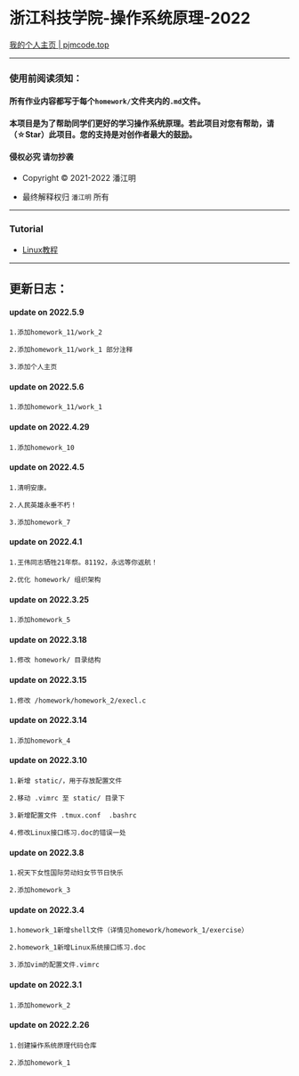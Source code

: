 # 浙江科技学院-操作系统原理-2022

[我的个人主页 | pjmcode.top](https://pjmcode.top)

***

### 使用前阅读须知：

#### 所有作业内容都写于每个`homework/`文件夹内的`.md`文件。

#### 本项目是为了帮助同学们更好的学习操作系统原理。若此项目对您有帮助，请（☆Star）此项目。您的支持是对创作者最大的鼓励。

#### 侵权必究 请勿抄袭

- Copyright © 2021-2022 潘江明

- 最终解释权归 `潘江明` 所有

***

### Tutorial

- [Linux教程](https://wiki.pjmcode.top/linux/first_work/)

---

## 更新日志：

#### update on 2022.5.9
```
1.添加homework_11/work_2

2.添加homework_11/work_1 部分注释

3.添加个人主页
```

#### update on 2022.5.6
```
1.添加homework_11/work_1
```

#### update on 2022.4.29
```
1.添加homework_10
```

#### update on 2022.4.5
```
1.清明安康。

2.人民英雄永垂不朽！

3.添加homework_7
```

#### update on 2022.4.1
```
1.王伟同志牺牲21年祭。81192，永远等你返航！

2.优化 homework/ 组织架构
```

#### update on 2022.3.25
```
1.添加homework_5
```

#### update on 2022.3.18
```
1.修改 homework/ 目录结构
```

#### update on 2022.3.15
```
1.修改 /homework/homework_2/execl.c
```

#### update on 2022.3.14
```
1.添加homework_4
```

#### update on 2022.3.10
```
1.新增 static/，用于存放配置文件

2.移动 .vimrc 至 static/ 目录下

3.新增配置文件 .tmux.conf  .bashrc

4.修改Linux接口练习.doc的错误一处
```


#### update on 2022.3.8
```
1.祝天下女性国际劳动妇女节节日快乐

2.添加homework_3
```

#### update on 2022.3.4
```
1.homework_1新增shell文件（详情见homework/homework_1/exercise）

2.homework_1新增Linux系统接口练习.doc

3.添加vim的配置文件.vimrc
```

#### update on 2022.3.1
```
1.添加homework_2
```

#### update on 2022.2.26
```
1.创建操作系统原理代码仓库

2.添加homework_1
```
